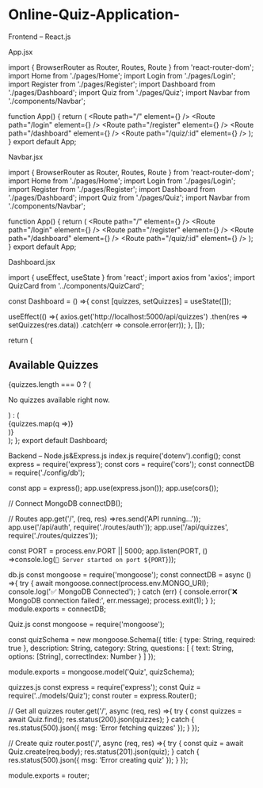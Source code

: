 # Online-Quiz-Application-
Frontend – React.js

App.jsx

import { BrowserRouter as Router, Routes, Route } from 'react-router-dom';
import Home from './pages/Home';
import Login from './pages/Login';
import Register from './pages/Register';
import Dashboard from './pages/Dashboard';
import Quiz from './pages/Quiz';
import Navbar from './components/Navbar';

function App() {
  return (
    <Router>
      <Navbar />
      <Routes>
        <Route path="/" element={<Home />} />
        <Route path="/login" element={<Login />} />
        <Route path="/register" element={<Register />} />
        <Route path="/dashboard" element={<Dashboard />} />
        <Route path="/quiz/:id" element={<Quiz />} />
      </Routes>
    </Router>
  );
}
export default App;



Navbar.jsx

import { BrowserRouter as Router, Routes, Route } from 'react-router-dom';
import Home from './pages/Home';
import Login from './pages/Login';
import Register from './pages/Register';
import Dashboard from './pages/Dashboard';
import Quiz from './pages/Quiz';
import Navbar from './components/Navbar';

function App() {
  return (
    <Router>
      <Navbar />
      <Routes>
        <Route path="/" element={<Home />} />
        <Route path="/login" element={<Login />} />
        <Route path="/register" element={<Register />} />
        <Route path="/dashboard" element={<Dashboard />} />
        <Route path="/quiz/:id" element={<Quiz />} />
      </Routes>
    </Router>
  );
}
export default App;

Dashboard.jsx

import { useEffect, useState } from 'react';
import axios from 'axios';
import QuizCard from '../components/QuizCard';

const Dashboard = () =>{
  const [quizzes, setQuizzes] = useState([]);

  useEffect(() =>{
    axios.get('http://localhost:5000/api/quizzes')
      .then(res => setQuizzes(res.data))
      .catch(err => console.error(err));
  }, []);

  return (
    <div className="p-6">
      <h2 className="text-2xl font-bold mb-4">Available Quizzes</h2>
      {quizzes.length === 0 ? (
        <p>No quizzes available right now.</p>
      ) : (
        <div className="grid grid-cols-3 gap-4">
          {quizzes.map(q =><QuizCard key={q._id} quiz={q} />)}
        </div>
      )}
    </div>
  );
};
export default Dashboard;


Backend – Node.js&Express.js
index.js
require('dotenv').config();
const express = require('express');
const cors = require('cors');
const connectDB = require('./config/db');

const app = express();
app.use(express.json());
app.use(cors());

// Connect MongoDB
connectDB();

// Routes
app.get('/', (req, res) =>res.send('API running...'));
app.use('/api/auth', require('./routes/auth'));
app.use('/api/quizzes', require('./routes/quizzes'));

const PORT = process.env.PORT || 5000;
app.listen(PORT, () =>console.log(`🚀 Server started on port ${PORT}`));

db.js
const mongoose = require('mongoose');
const connectDB = async () =>{
  try {
    await mongoose.connect(process.env.MONGO_URI);
    console.log('✅ MongoDB Connected');
  } catch (err) {
    console.error('❌ MongoDB connection failed:', err.message);
    process.exit(1);
  }
};
module.exports = connectDB;

Quiz.js
const mongoose = require('mongoose');

const quizSchema = new mongoose.Schema({
  title: { type: String, required: true },
  description: String,
  category: String,
  questions: [
    {
      text: String,
      options: [String],
      correctIndex: Number
    }
  ]
});

module.exports = mongoose.model('Quiz', quizSchema);

quizzes.js
const express = require('express');
const Quiz = require('../models/Quiz');
const router = express.Router();

// Get all quizzes
router.get('/', async (req, res) =>{
  try {
    const quizzes = await Quiz.find();
    res.status(200).json(quizzes);
  } catch {
    res.status(500).json({ msg: 'Error fetching quizzes' });
  }
});

// Create quiz
router.post('/', async (req, res) =>{
  try {
    const quiz = await Quiz.create(req.body);
    res.status(201).json(quiz);
  } catch {
    res.status(500).json({ msg: 'Error creating quiz' });
  }
});

module.exports = router;
